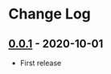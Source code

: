# Change Log

## [0.0.1](https://github.com/dldevinc/sanic-conf/tree/v0.0.1) - 2020-10-01
- First release
